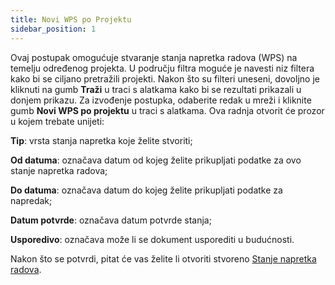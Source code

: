 ```yaml
---
title: Novi WPS po Projektu
sidebar_position: 1
---
```


Ovaj postupak omogućuje stvaranje stanja napretka radova (WPS) na temelju određenog projekta. U području filtra moguće je navesti niz filtera kako bi se ciljano pretražili projekti. Nakon što su filteri uneseni, dovoljno je kliknuti na gumb **Traži** u traci s alatkama kako bi se rezultati prikazali u donjem prikazu. Za izvođenje postupka, odaberite redak u mreži i kliknite gumb **Novi WPS po projektu** u traci s alatkama. Ova radnja otvorit će prozor u kojem trebate unijeti:

**Tip**: vrsta stanja napretka koje želite stvoriti;

**Od datuma**: označava datum od kojeg želite prikupljati podatke za ovo stanje napretka radova;

**Do datuma**: označava datum do kojeg želite prikupljati podatke za napredak;

**Datum potvrde**: označava datum potvrde stanja;

**Usporedivo**: označava može li se dokument usporediti u budućnosti.

Nakon što se potvrdi, pitat će vas želite li otvoriti stvoreno [Stanje napretka radova](/docs/project-management/work-project-status/new-work-project-status/).
